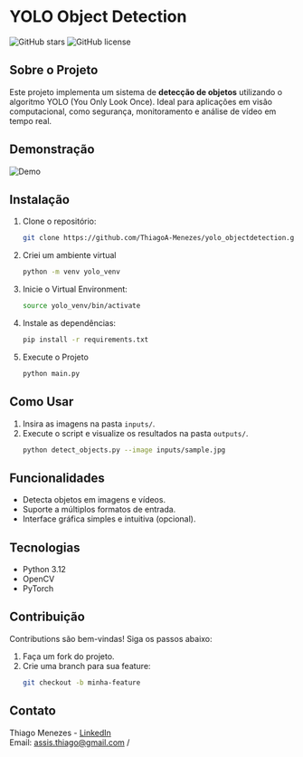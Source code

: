 # YOLO Object Detection
![GitHub stars](https://img.shields.io/github/stars/ThiagoA-Menezes/yolo_objectdetection)
![GitHub license](https://img.shields.io/github/license/ThiagoA-Menezes/yolo_objectdetection)

## Sobre o Projeto
Este projeto implementa um sistema de **detecção de objetos** utilizando o algoritmo YOLO (You Only Look Once). Ideal para aplicações em visão computacional, como segurança, monitoramento e análise de vídeo em tempo real.

## Demonstração
![Demo](https://b2633864.smushcdn.com/2633864/wp-content/uploads/2018/11/yolo_living_room_output.jpg?lossy=2&strip=1&webp=1)

## Instalação
1. Clone o repositório:
   ```bash
   git clone https://github.com/ThiagoA-Menezes/yolo_objectdetection.git

2. Criei um ambiente virtual
   ```bash
   python -m venv yolo_venv

3. Inicie o Virtual Environment:
   ```bash   
   source yolo_venv/bin/activate

4. Instale as dependências:
   ```bash
   pip install -r requirements.txt

5. Execute o Projeto
   ```bash
   python main.py

## Como Usar
1. Insira as imagens na pasta `inputs/`.
2. Execute o script e visualize os resultados na pasta `outputs/`.
    ```bash
    python detect_objects.py --image inputs/sample.jpg

## Funcionalidades
- Detecta objetos em imagens e vídeos.
- Suporte a múltiplos formatos de entrada.
- Interface gráfica simples e intuitiva (opcional).

## Tecnologias
- Python 3.12
- OpenCV
- PyTorch

## Contribuição
Contributions são bem-vindas! Siga os passos abaixo:
1. Faça um fork do projeto.
2. Crie uma branch para sua feature:
   ```bash
   git checkout -b minha-feature

## Contato
Thiago Menezes - [LinkedIn](https://www.linkedin.com/in/thiagoamenezes/)  
Email: assis.thiago@gmail.com /